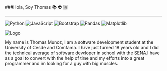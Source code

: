###Hola, Soy Thomas :books: :alien: :u6e80:
***
![Python](https://img.shields.io/badge/python-3670A0?style=for-the-badge&logo=python&logoColor=ffdd54)
![JavaScript](https://img.shields.io/badge/javascript-%23323330.svg?style=for-the-badge&logo=javascript&logoColor=%23F7DF1E)
![Bootstrap](https://img.shields.io/badge/bootstrap-%23563D7C.svg?style=for-the-badge&logo=bootstrap&logoColor=white)
![Pandas](https://img.shields.io/badge/pandas-%23150458.svg?style=for-the-badge&logo=pandas&logoColor=white)
![Matplotlib](https://img.shields.io/badge/Matplotlib-%23ffffff.svg?style=for-the-badge&logo=Matplotlib&logoColor=black)

![Logo](https://firebasestorage.googleapis.com/v0/b/portafoliotmg.appspot.com/o/banner.png?alt=media&token=2a29ccd8-fc34-4399-b587-d735931eef3e)

My name is Thomas Munoz, I am a software development student at the University of Cesde and Comfama. I have just turned 18 years old and I did the technical average of software developer in school with the SENA.I have as a goal to convert with the help of time and my efforts into a great programmer and im looking for a guy with big muscles.
